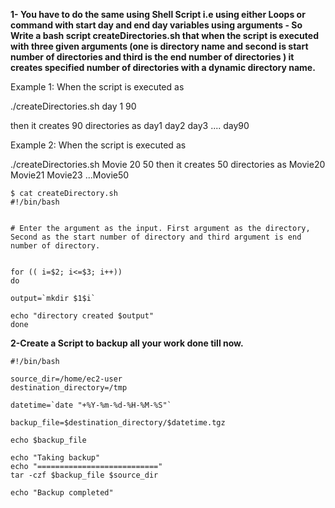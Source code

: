 

**1- You have to do the same using Shell Script i.e using either Loops or command with start day and end day variables using arguments -
So Write a bash script createDirectories.sh that when the script is executed with three given arguments (one is directory name and second is start number of directories and third is the end number of directories ) it creates specified number of directories with a dynamic directory name.**

Example 1: When the script is executed as

./createDirectories.sh day 1 90

then it creates 90 directories as day1 day2 day3 .... day90

Example 2: When the script is executed as

./createDirectories.sh Movie 20 50 then it creates 50 directories as Movie20 Movie21 Movie23 ...Movie50


```
$ cat createDirectory.sh 
#!/bin/bash


# Enter the argument as the input. First argument as the directory, Second as the start number of directory and third argument is end number of directory.


for (( i=$2; i<=$3; i++))
do

output=`mkdir $1$i`

echo "directory created $output"
done
```

**2-Create a Script to backup all your work done till now.**

```
#!/bin/bash

source_dir=/home/ec2-user
destination_directory=/tmp

datetime=`date "+%Y-%m-%d-%H-%M-%S"`

backup_file=$destination_directory/$datetime.tgz

echo $backup_file

echo "Taking backup"
echo "==========================="
tar -czf $backup_file $source_dir

echo "Backup completed"
```

